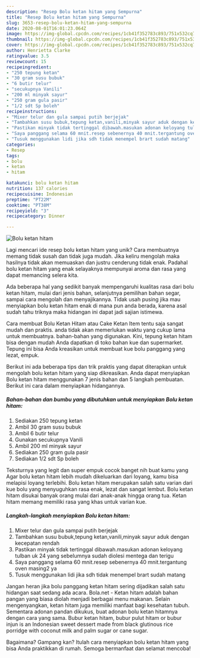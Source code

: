 ```yaml
---
description: "Resep Bolu ketan hitam yang Sempurna"
title: "Resep Bolu ketan hitam yang Sempurna"
slug: 3653-resep-bolu-ketan-hitam-yang-sempurna
date: 2020-08-01T16:01:23.064Z
image: https://img-global.cpcdn.com/recipes/1cb41f352783c893/751x532cq70/bolu-ketan-hitam-foto-resep-utama.jpg
thumbnail: https://img-global.cpcdn.com/recipes/1cb41f352783c893/751x532cq70/bolu-ketan-hitam-foto-resep-utama.jpg
cover: https://img-global.cpcdn.com/recipes/1cb41f352783c893/751x532cq70/bolu-ketan-hitam-foto-resep-utama.jpg
author: Henrietta Clarke
ratingvalue: 3.5
reviewcount: 15
recipeingredient:
- "250 tepung ketan"
- "30 gram susu bubuk"
- "6 butir telur"
- "secukupnya Vanili"
- "200 ml minyak sayur"
- "250 gram gula pasir"
- "1/2 sdt Sp boleh"
recipeinstructions:
- "Mixer telur dan gula sampai putih berjejak"
- "Tambahkan susu bubuk,tepung ketan,vanili,minyak sayur aduk dengan kecepatan rendah"
- "Pastikan minyak tidak tertinggal dibawah.masukan adonan keloyang tulban uk 24 yang sebelumnya sudah diolesi mentega dan terigu"
- "Saya panggang selama 60 mnit.resep sebenernya 40 mnit.tergantung oven masing2 ya"
- "Tusuk menggunakan lidi jika sdh tidak menempel brart sudah matang"
categories:
- Resep
tags:
- bolu
- ketan
- hitam

katakunci: bolu ketan hitam 
nutrition: 137 calories
recipecuisine: Indonesian
preptime: "PT22M"
cooktime: "PT38M"
recipeyield: "3"
recipecategory: Dinner

---
```



![Bolu ketan hitam](https://img-global.cpcdn.com/recipes/1cb41f352783c893/751x532cq70/bolu-ketan-hitam-foto-resep-utama.jpg)

Lagi mencari ide resep bolu ketan hitam yang unik? Cara membuatnya memang tidak susah dan tidak juga mudah. Jika keliru mengolah maka hasilnya tidak akan memuaskan dan justru cenderung tidak enak. Padahal bolu ketan hitam yang enak selayaknya mempunyai aroma dan rasa yang dapat memancing selera kita.

Ada beberapa hal yang sedikit banyak mempengaruhi kualitas rasa dari bolu ketan hitam, mulai dari jenis bahan, selanjutnya pemilihan bahan segar, sampai cara mengolah dan menyajikannya. Tidak usah pusing jika mau menyiapkan bolu ketan hitam enak di mana pun anda berada, karena asal sudah tahu triknya maka hidangan ini dapat jadi sajian istimewa.

Cara membuat Bolu Ketan Hitam atau Cake Ketan Item tentu saja sangat mudah dan praktis. anda tidak akan memerlukan waktu yang cukup lama untuk membuatnya. bahan-bahan yang digunakan. Kini, tepung ketan hitam bisa dengan mudah Anda dapatkan di toko bahan kue dan supermarket. Tepung ini bisa Anda kreasikan untuk membuat kue bolu panggang yang lezat, empuk.


Berikut ini ada beberapa tips dan trik praktis yang dapat diterapkan untuk mengolah bolu ketan hitam yang siap dikreasikan. Anda dapat menyiapkan Bolu ketan hitam menggunakan 7 jenis bahan dan 5 langkah pembuatan. Berikut ini cara dalam menyiapkan hidangannya.

<!--inarticleads1-->

##### Bahan-bahan dan bumbu yang dibutuhkan untuk menyiapkan Bolu ketan hitam:

1. Sediakan 250 tepung ketan
1. Ambil 30 gram susu bubuk
1. Ambil 6 butir telur
1. Gunakan secukupnya Vanili
1. Ambil 200 ml minyak sayur
1. Sediakan 250 gram gula pasir
1. Sediakan 1/2 sdt Sp boleh


Teksturnya yang legit dan super empuk cocok banget nih buat kamu yang Agar bolu ketan hitam lebih mudah dikeluarkan dari loyang, kamu bisa melapisi loyang terlebihi. Bolu ketan hitam merupakan salah satu varian dari kue bolu yang menyuguhkan rasa enak, lezat dan sangat lembut. Bolu ketan hitam disukai banyak orang mulai dari anak-anak hingga orang tua. Ketan hitam memang memiliki rasa yang khas untuk varian kue. 

<!--inarticleads2-->

##### Langkah-langkah menyiapkan Bolu ketan hitam:

1. Mixer telur dan gula sampai putih berjejak
1. Tambahkan susu bubuk,tepung ketan,vanili,minyak sayur aduk dengan kecepatan rendah
1. Pastikan minyak tidak tertinggal dibawah.masukan adonan keloyang tulban uk 24 yang sebelumnya sudah diolesi mentega dan terigu
1. Saya panggang selama 60 mnit.resep sebenernya 40 mnit.tergantung oven masing2 ya
1. Tusuk menggunakan lidi jika sdh tidak menempel brart sudah matang


Jangan heran jika bolu panggang ketan hitam sering dijadikan salah satu hidangan saat sedang ada acara. Bola.net - Ketan hitam adalah bahan pangan yang biasa diolah menjadi berbagai menu makanan. Selain mengenyangkan, ketan hitam juga memiliki manfaat bagi kesehatan tubuh. Sementara adonan pandan dikukus, buat adonan bolu ketan hitamnya dengan cara yang sama. Bubur ketan hitam, bubur pulut hitam or bubur injun is an Indonesian sweet dessert made from black glutinous rice porridge with coconut milk and palm sugar or cane sugar. 

Bagaimana? Gampang kan? Itulah cara menyiapkan bolu ketan hitam yang bisa Anda praktikkan di rumah. Semoga bermanfaat dan selamat mencoba!
